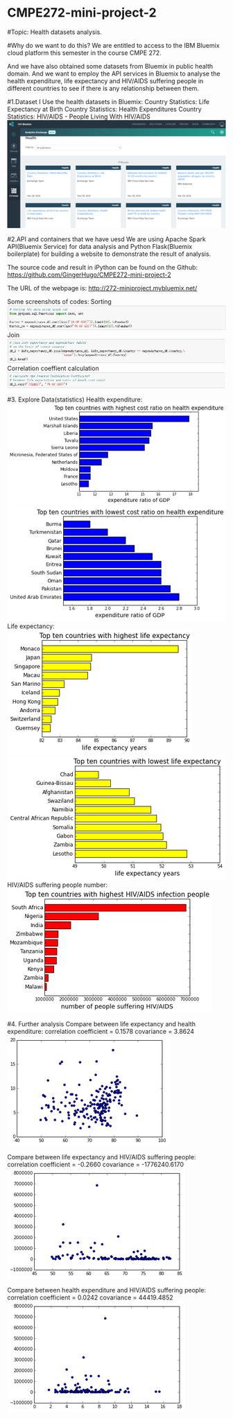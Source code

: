# CMPE272-mini-project-2

#Topic: Health datasets analysis.

#Why do we want to do this?
We are entitled to access to the IBM Bluemix cloud platform this semester in the course CMPE 272.
            
And we have also obtained some datasets from Bluemix in public health domain. And we want to employ the API services in Bluemix to analyse the health expenditure, life expectancy and HIV/AIDS suffering people in different countries to see if there is any relationship between them.

#1.Dataset
I Use the health datasets in Bluemix:
Country Statistics: Life Expectancy at Birth
Country Statistics: Health Expenditures
Country Statistics: HIV/AIDS - People Living With HIV/AIDS
![Alt text](images/data.png)

#2.API and containers that we have uesd
We are using Apache Spark API(Bluemix Service) for data analysis and Python Flask(Bluemix boilerplate) for building a website to demonstrate the result of analysis.

The source code and result in iPython can be found on the Github:
https://github.com/GingerHugo/CMPE272-mini-project-2

The URL of the webpage is:
http://272-miniproject.mybluemix.net/

Some screenshots of codes:
Sorting
![Alt text](images/code-1.png)
Join
![Alt text](images/code-2.png)
Correlation coeffient calculation
![Alt text](images/code-3.png)


#3. Explore Data(statistics)
Health expenditure:
![Alt text](images/pic-1.png)
![Alt text](images/pic-2.png)
Life expectancy:
![Alt text](images/pic-3.png)
![Alt text](images/pic-4.png)
HIV/AIDS suffering people number:
![Alt text](images/pic-5.png)


#4. Further analysis
Compare between life expectancy and health expenditure:
correlation coefficient = 0.1578
covariance = 3.8624
![Alt text](images/pic-6.png)

Compare between life expectancy and HIV/AIDS suffering people:
correlation coefficient = -0.2660
covariance = -1776240.6170
![Alt text](images/pic-7.png)

Compare between health expenditure and HIV/AIDS suffering people:
correlation coefficient = 0.0242
covariance = 44419.4852
![Alt text](images/pic-8.png)



